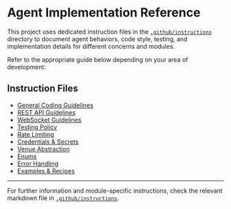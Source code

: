 ﻿# Agent Implementation Reference

This project uses dedicated instruction files in the [`.github/instructions`](.github/instructions/) directory to document agent behaviors, code style, testing, and implementation details for different concerns and modules.

Refer to the appropriate guide below depending on your area of development:

## Instruction Files

- [General Coding Guidelines](.github/instructions/general-coding.instructions.md)
- [REST API Guidelines](.github/instructions/rest.instructions.md)
- [WebSocket Guidelines](.github/instructions/websocket.instructions.md)
- [Testing Policy](.github/instructions/testing.instructions.md)
- [Rate Limiting](.github/instructions/rate-limiting.instructions.md)
- [Credentials & Secrets](.github/instructions/credentials.instructions.md)
- [Venue Abstraction](.github/instructions/venue.instructions.md)
- [Enums](.github/instructions/enums.instructions.md)
- [Error Handling](.github/instructions/error-handling.instructions.md)
- [Examples & Recipes](.github/instructions/examples.instructions.md)

---

For further information and module-specific instructions, check the relevant markdown file in [`.github/instructions`](.github/instructions/).